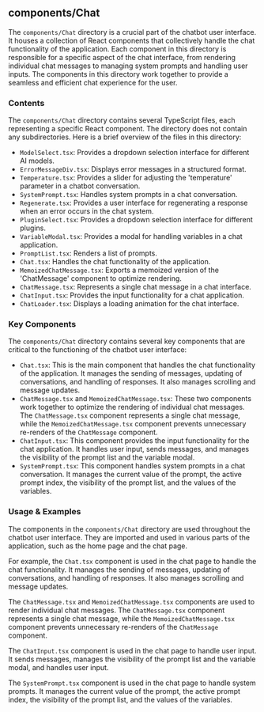 
## components/Chat

The `components/Chat` directory is a crucial part of the chatbot user interface. It houses a collection of React components that collectively handle the chat functionality of the application. Each component in this directory is responsible for a specific aspect of the chat interface, from rendering individual chat messages to managing system prompts and handling user inputs. The components in this directory work together to provide a seamless and efficient chat experience for the user.

### Contents

The `components/Chat` directory contains several TypeScript files, each representing a specific React component. The directory does not contain any subdirectories. Here is a brief overview of the files in this directory:

- `ModelSelect.tsx`: Provides a dropdown selection interface for different AI models.
- `ErrorMessageDiv.tsx`: Displays error messages in a structured format.
- `Temperature.tsx`: Provides a slider for adjusting the 'temperature' parameter in a chatbot conversation.
- `SystemPrompt.tsx`: Handles system prompts in a chat conversation.
- `Regenerate.tsx`: Provides a user interface for regenerating a response when an error occurs in the chat system.
- `PluginSelect.tsx`: Provides a dropdown selection interface for different plugins.
- `VariableModal.tsx`: Provides a modal for handling variables in a chat application.
- `PromptList.tsx`: Renders a list of prompts.
- `Chat.tsx`: Handles the chat functionality of the application.
- `MemoizedChatMessage.tsx`: Exports a memoized version of the 'ChatMessage' component to optimize rendering.
- `ChatMessage.tsx`: Represents a single chat message in a chat interface.
- `ChatInput.tsx`: Provides the input functionality for a chat application.
- `ChatLoader.tsx`: Displays a loading animation for the chat interface.

### Key Components

The `components/Chat` directory contains several key components that are critical to the functioning of the chatbot user interface:

- `Chat.tsx`: This is the main component that handles the chat functionality of the application. It manages the sending of messages, updating of conversations, and handling of responses. It also manages scrolling and message updates.
- `ChatMessage.tsx` and `MemoizedChatMessage.tsx`: These two components work together to optimize the rendering of individual chat messages. The `ChatMessage.tsx` component represents a single chat message, while the `MemoizedChatMessage.tsx` component prevents unnecessary re-renders of the `ChatMessage` component.
- `ChatInput.tsx`: This component provides the input functionality for the chat application. It handles user input, sends messages, and manages the visibility of the prompt list and the variable modal.
- `SystemPrompt.tsx`: This component handles system prompts in a chat conversation. It manages the current value of the prompt, the active prompt index, the visibility of the prompt list, and the values of the variables.

### Usage & Examples

The components in the `components/Chat` directory are used throughout the chatbot user interface. They are imported and used in various parts of the application, such as the home page and the chat page.

For example, the `Chat.tsx` component is used in the chat page to handle the chat functionality. It manages the sending of messages, updating of conversations, and handling of responses. It also manages scrolling and message updates.

The `ChatMessage.tsx` and `MemoizedChatMessage.tsx` components are used to render individual chat messages. The `ChatMessage.tsx` component represents a single chat message, while the `MemoizedChatMessage.tsx` component prevents unnecessary re-renders of the `ChatMessage` component.

The `ChatInput.tsx` component is used in the chat page to handle user input. It sends messages, manages the visibility of the prompt list and the variable modal, and handles user input.

The `SystemPrompt.tsx` component is used in the chat page to handle system prompts. It manages the current value of the prompt, the active prompt index, the visibility of the prompt list, and the values of the variables.
